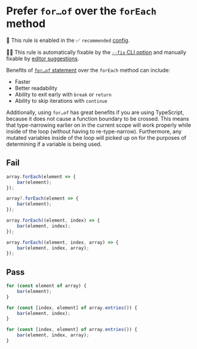 # Prefer `for…of` over the `forEach` method

💼 This rule is enabled in the ✅ `recommended` [config](https://github.com/sindresorhus/eslint-plugin-unicorn#preset-configs).

🔧💡 This rule is automatically fixable by the [`--fix` CLI option](https://eslint.org/docs/latest/user-guide/command-line-interface#--fix) and manually fixable by [editor suggestions](https://eslint.org/docs/latest/use/core-concepts#rule-suggestions).

<!-- end auto-generated rule header -->
<!-- Do not manually modify this header. Run: `npm run fix:eslint-docs` -->

Benefits of [`for…of` statement](https://developer.mozilla.org/en-US/docs/Web/JavaScript/Reference/Statements/for...of) over the `forEach` method can include:

- Faster
- Better readability
- Ability to exit early with `break` or `return`
- Ability to skip iterations with `continue`

Additionally, using `for…of` has great benefits if you are using TypeScript, because it does not cause a function boundary to be crossed. This means that type-narrowing earlier on in the current scope will work properly while inside of the loop (without having to re-type-narrow). Furthermore, any mutated variables inside of the loop will picked up on for the purposes of determining if a variable is being used.

## Fail

```js
array.forEach(element => {
	bar(element);
});
```

```js
array?.forEach(element => {
	bar(element);
});
```

```js
array.forEach((element, index) => {
	bar(element, index);
});
```

```js
array.forEach((element, index, array) => {
	bar(element, index, array);
});
```

## Pass

```js
for (const element of array) {
	bar(element);
}
```

```js
for (const [index, element] of array.entries()) {
	bar(element, index);
}
```

```js
for (const [index, element] of array.entries()) {
	bar(element, index, array);
}
```
